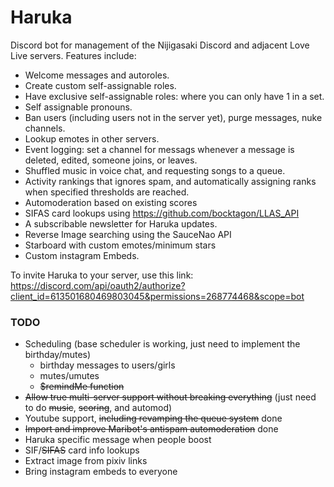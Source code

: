 # Haruka
Discord bot for management of the Nijigasaki Discord and adjacent Love Live servers. Features include:
* Welcome messages and autoroles.
* Create custom self-assignable roles.
* Have exclusive self-assignable roles: where you can only have 1 in a set.
* Self assignable pronouns.
* Ban users (including users not in the server yet), purge messages, nuke channels.
* Lookup emotes in other servers.
* Event logging: set a channel for messags whenever a message is deleted, edited, someone joins, or leaves.
* Shuffled music in voice chat, and requesting songs to a queue.
* Activity rankings that ignores spam, and automatically assigning ranks when specified thresholds are reached. 
* Automoderation based on existing scores
* SIFAS card lookups using https://github.com/bocktagon/LLAS_API
* A subscribable newsletter for Haruka updates.
* Reverse Image searching using the SauceNao API
* Starboard with custom emotes/minimum stars
* Custom instagram Embeds.

To invite Haruka to your server, use this link: https://discord.com/api/oauth2/authorize?client_id=613501680469803045&permissions=268774468&scope=bot
### TODO
* Scheduling (base scheduler is working, just need to implement the birthday/mutes)
  * birthday messages to users/girls
  * mutes/umutes
  * <s>$remindMe function</s>
* <s>Allow true multi-server support without breaking everything</s> (just need to do <s>music</s>, <s>scoring</s>, and automod)
* Youtube support, <s>including revamping the queue system</s> done
* <s>Import and improve Maribot's antispam automoderation</s> done
* Haruka specific message when people boost
* SIF/<s>SIFAS</s> card info lookups 
* Extract image from pixiv links
* Bring instagram embeds to everyone